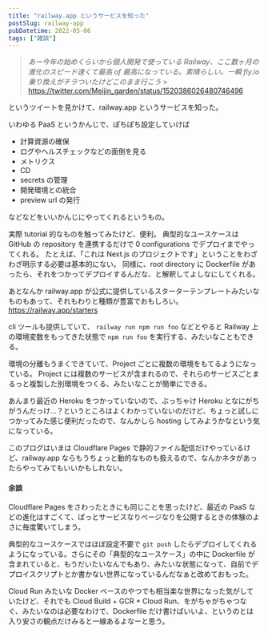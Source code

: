 ```yaml
---
title: "railway.app というサービスを知った"
postSlug: railway-app
pubDatetime: 2022-05-06
tags: ["雑談"]
---
```


> _あー今年の始めくらいから個人開発で使っている Railway、ここ数ヶ月の進化のスピード速くて最高 of 最高になっている。素晴らしい。一瞬 fly\.io 乗り換えがチラついたけどこのまま行こう_ > https://twitter.com/Meijin_garden/status/1520386026480746496

というツイートを見かけて、railway.app というサービスを知った。

いわゆる PaaS というかんじで、ぽちぽち設定していけば

- 計算資源の確保
- ログやヘルスチェックなどの面倒を見る
- メトリクス
- CD
- secrets の管理
- 開発環境との統合
- preview url の発行

などなどをいいかんじにやってくれるというもの。

実際 tutorial 的なものを触ってみたけど、便利。
典型的なユースケースは GitHub の repository を連携するだけで 0 configurations でデプロイまでやってくれる。
たとえば、「これは Next.js のプロジェクトです」ということをわざわざ明示する必要は基本的にない。
同様に、root directory に Dockerfile があったら、それをつかってデプロイするんだな、と解釈してよしなにしてくれる。

あとなんか railway.app が公式に提供しているスターターテンプレートみたいなものもあって、それもわりと種類が豊富でおもしろい。
https://railway.app/starters

cli ツールも提供していて、 `railway run npm run foo` などとやると Railway 上の環境変数をもってきた状態で `npm run foo` を実行する、みたいなこともできる。

環境の分離もうまくできていて、Project ごとに複数の環境をもてるようになっている。
Project には複数のサービスが含まれるので、それらのサービスごとまるっと複製した別環境をつくる、みたいなことが簡単にできる。

あんまり最近の Heroku をつかっていないので、ぶっちゃけ Heroku となにがちがうんだっけ...？というところはよくわかっていないのだけど、ちょっと試しにつかってみた感じ便利だったので、なんかしら hosting してみようかなという気になっている。

このブログはいまは Cloudflare Pages で静的ファイル配信だけやっているけど、railway.app ならもうちょっと動的なものも扱えるので、なんかネタがあったらやってみてもいいかもしれない。

#### 余談

Cloudflare Pages をさわったときにも同じことを思ったけど、最近の PaaS などの進化はすごくて、ぱっとサービスなりページなりを公開するときの体験のよさに毎度驚いてしまう。

典型的なユースケースではほぼ設定不要で `git push` したらデプロイしてくれるようになっている。さらにその「典型的なユースケース」の中に Dockerfile が含まれていると、もうだいたいなんでもあり、みたいな状態になって、自前でデプロイスクリプトとか書かない世界になっているんだなぁと改めておもった。

Cloud Run みたいな Docker ベースのやつでも相当楽な世界になった気がしていたけど、それでも Cloud Build + GCR + Cloud Run、をがちゃがちゃつなぐ、みたいなのは必要なわけで、Dockerfile だけ書けばいいよ、というのとは入り安さの観点だけみると一線あるよなーと思う。

